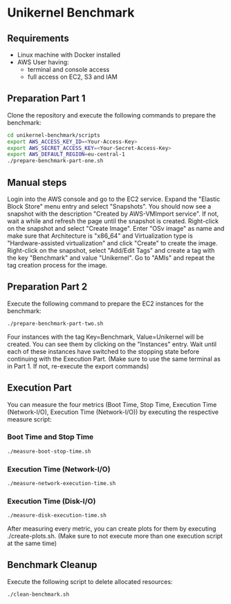 # Unikernel Benchmark

## Requirements

- Linux machine with Docker installed
- AWS User having:
    - terminal and console access
    - full access on EC2, S3 and IAM

## Preparation Part 1

Clone the repository and execute the following commands to prepare the benchmark:

```bash
cd unikernel-benchmark/scripts
export AWS_ACCESS_KEY_ID=<Your-Access-Key>
export AWS_SECRET_ACCESS_KEY=<Your-Secret-Access-Key>
export AWS_DEFAULT_REGION=eu-central-1
./prepare-benchmark-part-one.sh
```
## Manual steps

Login into the AWS console and go to the EC2 service. Expand the "Elastic Block Store" menu entry and select "Snapshots". You should now see a snapshot with the description "Created by AWS-VMImport service". If not, wait a while and refresh the page until the snapshot is created. Right-click on the snapshot and select "Create Image". Enter "OSv image" as name and make sure that Architecture is "x86_64" and Virtualization type is "Hardware-assisted virtualization" and click "Create" to create the image. Right-click on the snapshot, select "Add/Edit Tags" and create a tag with the key "Benchmark" and value "Unikernel". Go to "AMIs" and repeat the tag creation process for the image.

## Preparation Part 2

Execute the following command to prepare the EC2 instances for the benchmark:

```bash
./prepare-benchmark-part-two.sh
```
Four instances with the tag Key=Benchmark, Value=Unikernel will be created. You can see them by clicking on the "Instances" entry. Wait until each of these instances have switched to the stopping state before continuing with the Execution Part. 
(Make sure to use the same terminal as in Part 1. If not, re-execute the export commands)

## Execution Part

You can measure the four metrics (Boot Time, Stop Time, Execution Time (Network-I/O), Execution Time (Network-I/O)) by executing the respective measure script:

### Boot Time and Stop Time 

```bash
./measure-boot-stop-time.sh
```

### Execution Time (Network-I/O)

```bash
./measure-network-execution-time.sh
```

### Execution Time (Disk-I/O)

```bash
./measure-disk-execution-time.sh
```

After measuring every metric, you can create plots for them by executing ./create-plots.sh. 
(Make sure to not execute more than one execution script at the same time)

## Benchmark Cleanup

Execute the following script to delete allocated resources:

```bash
./clean-benchmark.sh
```









